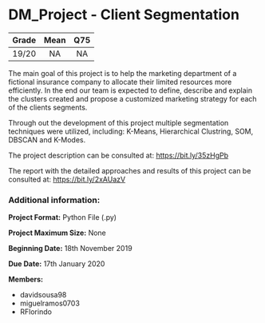 # DM_Project - Client Segmentation

| Grade                | Mean                  | Q75                |
|:--------------------:|:---------------------:|:------------------:|
| 19/20                | NA                    | NA                 |

The main goal of this project is to help the marketing department of a fictional insurance company to allocate their limited resources more efficiently. In the end our team is expected to define, describe and explain the clusters created and propose a customized marketing strategy for each of the clients segments.

Through out the development of this project multiple segmentation techniques were utilized, including: K-Means, Hierarchical Clustring, SOM, DBSCAN and K-Modes. 

The project description can be consulted at: https://bit.ly/35zHgPb

The report with the detailed approaches and results of this project can be consulted at: https://bit.ly/2xAUazV

### Additional information:

**Project Format:** Python File (.py)

**Project Maximum Size:** None

**Beginning Date:** 18th November 2019

**Due Date:** 17th January 2020

**Members:**
- davidsousa98
- miguelramos0703
- RFlorindo
